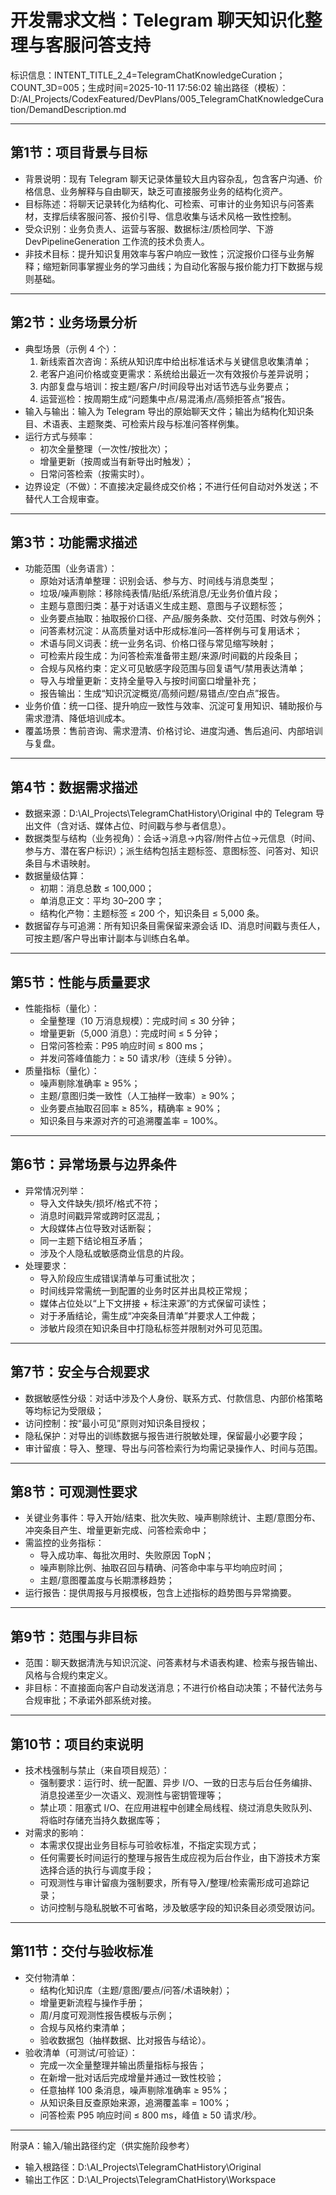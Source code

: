 # 开发需求文档：Telegram 聊天知识化整理与客服问答支持

标识信息：INTENT_TITLE_2_4=TelegramChatKnowledgeCuration；COUNT_3D=005；生成时间=2025-10-11 17:56:02
输出路径（模板）：D:/AI_Projects/CodexFeatured/DevPlans/005_TelegramChatKnowledgeCuration/DemandDescription.md

---

## 第1节：项目背景与目标
- 背景说明：现有 Telegram 聊天记录体量较大且内容杂乱，包含客户沟通、价格信息、业务解释与自由聊天，缺乏可直接服务业务的结构化资产。
- 目标陈述：将聊天记录转化为结构化、可检索、可审计的业务知识与问答素材，支撑后续客服问答、报价引导、信息收集与话术风格一致性控制。
- 受众识别：业务负责人、运营与客服、数据标注/质检同学、下游 DevPipelineGeneration 工作流的技术负责人。
- 非技术目标：提升知识复用效率与客户响应一致性；沉淀报价口径与业务解释；缩短新同事掌握业务的学习曲线；为自动化客服与报价能力打下数据与规则基础。

---

## 第2节：业务场景分析
- 典型场景（示例 4 个）：
  1) 新线索首次咨询：系统从知识库中给出标准话术与关键信息收集清单；
  2) 老客户追问价格或变更需求：系统给出最近一次有效报价与差异说明；
  3) 内部复盘与培训：按主题/客户/时间段导出对话节选与业务要点；
  4) 运营巡检：按周期生成“问题集中点/易混淆点/高频拒答点”报告。
- 输入与输出：输入为 Telegram 导出的原始聊天文件；输出为结构化知识条目、术语表、主题聚类、可检索片段与标准问答样例集。
- 运行方式与频率：
  - 初次全量整理（一次性/按批次）；
  - 增量更新（按周或当有新导出时触发）；
  - 日常问答检索（按需实时）。
- 边界设定（不做）：不直接决定最终成交价格；不进行任何自动对外发送；不替代人工合规审查。

---

## 第3节：功能需求描述
- 功能范围（业务语言）：
  - 原始对话清单整理：识别会话、参与方、时间线与消息类型；
  - 垃圾/噪声剔除：移除纯表情/贴纸/系统消息/无业务价值片段；
  - 主题与意图归类：基于对话语义生成主题、意图与子议题标签；
  - 业务要点抽取：抽取报价口径、产品/服务条款、交付范围、时效与例外；
  - 问答素材沉淀：从高质量对话中形成标准问—答样例与可复用话术；
  - 术语与同义词表：统一业务名词、价格口径与常见缩写映射；
  - 可检索片段生成：为问答检索准备带主题/来源/时间戳的片段条目；
  - 合规与风格约束：定义可见敏感字段范围与回复语气/禁用表达清单；
  - 导入与增量更新：支持全量导入与按时间窗口增量补充；
  - 报告输出：生成“知识沉淀概览/高频问题/易错点/空白点”报告。
- 业务价值：统一口径、提升响应一致性与效率、沉淀可复用知识、辅助报价与需求澄清、降低培训成本。
- 覆盖场景：售前咨询、需求澄清、价格讨论、进度沟通、售后追问、内部培训与复盘。

---

## 第4节：数据需求描述
- 数据来源：D:\AI_Projects\TelegramChatHistory\Original 中的 Telegram 导出文件（含对话、媒体占位、时间戳与参与者信息）。
- 数据类型与结构（业务视角）：会话→消息→内容/附件占位→元信息（时间、参与方、潜在客户标识）；派生结构包括主题标签、意图标签、问答对、知识条目与术语映射。
- 数据量级估算：
  - 初期：消息总数 ≤ 100,000；
  - 单消息正文：平均 30–200 字；
  - 结构化产物：主题标签 ≤ 200 个，知识条目 ≤ 5,000 条。
- 数据留存与可追溯：所有知识条目需保留来源会话 ID、消息时间戳与责任人，可按主题/客户导出审计副本与训练白名单。

---

## 第5节：性能与质量要求
- 性能指标（量化）：
  - 全量整理（10 万消息规模）：完成时间 ≤ 30 分钟；
  - 增量更新（5,000 消息）：完成时间 ≤ 5 分钟；
  - 日常问答检索：P95 响应时间 ≤ 800 ms；
  - 并发问答峰值能力：≥ 50 请求/秒（连续 5 分钟）。
- 质量指标（量化）：
  - 噪声剔除准确率 ≥ 95%；
  - 主题/意图归类一致性（人工抽样一致率）≥ 90%；
  - 业务要点抽取召回率 ≥ 85%，精确率 ≥ 90%；
  - 知识条目与来源对齐的可追溯覆盖率 = 100%。

---

## 第6节：异常场景与边界条件
- 异常情况列举：
  - 导入文件缺失/损坏/格式不符；
  - 消息时间戳异常或跨时区混乱；
  - 大段媒体占位导致对话断裂；
  - 同一主题下结论相互矛盾；
  - 涉及个人隐私或敏感商业信息的片段。
- 处理要求：
  - 导入阶段应生成错误清单与可重试批次；
  - 时间线异常需统一到配置的业务时区并出具校正常规；
  - 媒体占位处以“上下文拼接 + 标注来源”的方式保留可读性；
  - 对于矛盾结论，需生成“冲突条目清单”并要求人工仲裁；
  - 涉敏片段须在知识条目中打隐私标签并限制对外可见范围。

---

## 第7节：安全与合规要求
- 数据敏感性分级：对话中涉及个人身份、联系方式、付款信息、内部价格策略等均标记为受限级；
- 访问控制：按“最小可见”原则对知识条目授权；
- 隐私保护：对导出的训练数据与报告进行脱敏处理，保留最小必要字段；
- 审计留痕：导入、整理、导出与问答检索行为均需记录操作人、时间与范围。

---

## 第8节：可观测性要求
- 关键业务事件：导入开始/结束、批次失败、噪声剔除统计、主题/意图分布、冲突条目产生、增量更新完成、问答检索命中；
- 需监控的业务指标：
  - 导入成功率、每批次用时、失败原因 TopN；
  - 噪声剔除比例、抽取召回与精确、问答命中率与平均响应时间；
  - 主题/意图覆盖度与长期漂移趋势；
- 运行报告：提供周报与月报模板，包含上述指标的趋势图与异常摘要。

---

## 第9节：范围与非目标
- 范围：聊天数据清洗与知识沉淀、问答素材与术语表构建、检索与报告输出、风格与合规约束定义。
- 非目标：不直接面向客户自动发送消息；不进行价格自动决策；不替代法务与合规审批；不承诺外部系统对接。

---

## 第10节：项目约束说明
- 技术栈强制与禁止（来自项目规范）：
  - 强制要求：运行时、统一配置、异步 I/O、一致的日志与后台任务编排、消息投递至少一次语义、观测性与密钥管理等；
  - 禁止项：阻塞式 I/O、在应用进程中创建全局线程、绕过消息失败队列、将临时存储充当持久数据库等；
- 对需求的影响：
  - 本需求仅提出业务目标与可验收标准，不指定实现方式；
  - 任何需要长时间运行的整理与报告生成应视为后台作业，由下游技术方案选择合适的执行与调度手段；
  - 可观测性与审计留痕为强制要求，所有导入/整理/检索需形成可追踪记录；
  - 访问控制与隐私脱敏不可省略，涉及敏感字段的知识条目必须受限访问。

---

## 第11节：交付与验收标准
- 交付物清单：
  - 结构化知识库（主题/意图/要点/问答/术语映射）；
  - 增量更新流程与操作手册；
  - 周/月度可观测性报告模板与示例；
  - 合规与风格约束清单；
  - 验收数据包（抽样数据、比对报告与结论）。
- 验收清单（可测试/可验证）：
  - 完成一次全量整理并输出质量指标与报告；
  - 在新增一批对话后完成增量并通过一致性校验；
  - 任意抽样 100 条消息，噪声剔除准确率 ≥ 95%；
  - 从知识条目反查原始来源，追溯覆盖率 = 100%；
  - 问答检索 P95 响应时间 ≤ 800 ms，峰值 ≥ 50 请求/秒。

---

附录A：输入/输出路径约定（供实施阶段参考）
- 输入根路径：D:\AI_Projects\TelegramChatHistory\Original
- 输出工作区：D:\AI_Projects\TelegramChatHistory\Workspace

